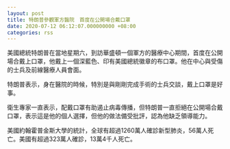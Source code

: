 ```yaml
---
layout: post
title: 特朗普參觀軍方醫院　首度在公開場合戴口罩
date: 2020-07-12 06:12:07.000000000 +08:00
categories: rss
---
```


美國總統特朗普在當地星期六，到訪華盛頓一個軍方的醫療中心期間，首度在公開場合戴上口罩，他戴上一個深藍色、印有美國總統徽章的布口罩。他在中心與受傷的士兵及前線醫療人員會面。

特朗普表示，身在醫院的時候，特別是與剛剛完成手術的士兵交談，戴上口罩是好事。

衛生專家一直表示，配戴口罩有助遏止病毒傳播，但特朗普一直拒絕在公開場合戴口罩，表示這是他的個人選擇，但他的做法備受批評，認為他缺乏領導能力。

美國約翰霍普金斯大學的統計，全球有超過1260萬人確診新型肺炎，56萬人死亡。美國有超過323萬人確診，13萬4千人死亡。

